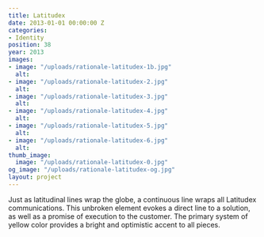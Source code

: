 ```yaml
---
title: Latitudex
date: 2013-01-01 00:00:00 Z
categories:
- Identity
position: 38
year: 2013
images:
- image: "/uploads/rationale-latitudex-1b.jpg"
  alt: 
- image: "/uploads/rationale-latitudex-2.jpg"
  alt: 
- image: "/uploads/rationale-latitudex-3.jpg"
  alt: 
- image: "/uploads/rationale-latitudex-4.jpg"
  alt: 
- image: "/uploads/rationale-latitudex-5.jpg"
  alt: 
- image: "/uploads/rationale-latitudex-6.jpg"
  alt: 
thumb_image:
  image: "/uploads/rationale-latitudex-0.jpg"
og_image: "/uploads/rationale-latitudex-og.jpg"
layout: project
---
```


Just as latitudinal lines wrap the globe, a continuous line wraps all Latitudex communications. This unbroken element evokes a direct line to a solution, as well as a promise of execution to the customer. The primary system of yellow color provides a bright and optimistic accent to all pieces.